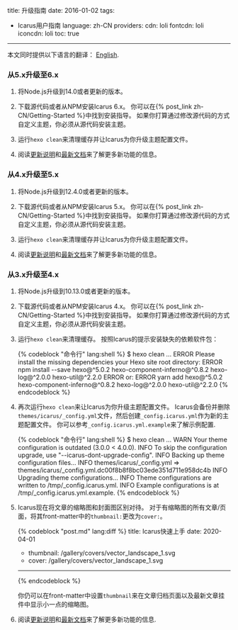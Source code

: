 title: 升级指南
date: 2016-01-02
tags:
- Icarus用户指南
language: zh-CN
providers:
    cdn: loli
    fontcdn: loli
    iconcdn: loli
toc: true
---

<article class="message message-immersive is-primary">
<div class="message-body">
<i class="fas fa-globe-americas mr-2"></i>本文同时提供以下语言的翻译：
<a href="{% post_path en/Upgrade-Guide %}">English</a>.
</div>
</article>

<!-- more -->

### 从5.x升级至6.x

1. 将Node.js升级到14.0或者更新的版本。

2. 下载源代码或者从NPM安装Icarus 6.x。
   你可以在{% post_link zh-CN/Getting-Started %}中找到安装指导。
   如果你打算通过修改源代码的方式自定义主题，你必须从源代码安装主题。

3. 运行`hexo clean`来清理缓存并让Icarus为你升级主题配置文件。

4. 阅读[更新说明](https://github.com/ppoffice/hexo-theme-icarus/releases)和[最新文档](https://ppoffice.github.io/hexo-theme-icarus/categories/)来了解更多新功能的信息。

### 从4.x升级至5.x

1. 将Node.js升级到12.4.0或者更新的版本。

2. 下载源代码或者从NPM安装Icarus 5.x。
   你可以在{% post_link zh-CN/Getting-Started %}中找到安装指导。
   如果你打算通过修改源代码的方式自定义主题，你必须从源代码安装主题。

3. 运行`hexo clean`来清理缓存并让Icarus为你升级主题配置文件。

4. 阅读[更新说明](https://github.com/ppoffice/hexo-theme-icarus/releases)和[最新文档](https://ppoffice.github.io/hexo-theme-icarus/categories/)来了解更多新功能的信息。

### 从3.x升级至4.x

1. 将Node.js升级到10.13.0或者更新的版本。

2. 下载源代码或者从NPM安装Icarus 4.x。
   你可以在{% post_link zh-CN/Getting-Started %}中找到安装指导。
   如果你打算通过修改源代码的方式自定义主题，你必须从源代码安装主题。

3. 运行`hexo clean`来清理缓存。
   按照Icarus的提示安装缺失的依赖软件包：

   {% codeblock "命令行" lang:shell %}
   $ hexo clean
   ...
   ERROR Please install the missing dependencies your Hexo site root directory:
   ERROR npm install --save hexo@^5.0.2 hexo-component-inferno@^0.8.2 hexo-log@^2.0.0 hexo-util@^2.2.0
   ERROR or:
   ERROR yarn add hexo@^5.0.2 hexo-component-inferno@^0.8.2 hexo-log@^2.0.0 hexo-util@^2.2.0
   {% endcodeblock %}

4. 再次运行`hexo clean`来让Icarus为你升级主题配置文件。
   Icarus会备份并删除`themes/icarus/_config.yml`文件，然后创建`_config.icarus.yml`作为新的主题配置文件。
   你可以参考`_config.icarus.yml.example`来了解示例配置.

   {% codeblock "命令行" lang:shell %}
   $ hexo clean
   ...
   WARN  Your theme configuration is outdated (3.0.0 < 4.0.0).
   INFO  To skip the configuration upgrade, use "--icarus-dont-upgrade-config".
   INFO  Backing up theme configuration files...
   INFO  themes/icarus/_config.yml => themes/icarus/_config.yml.dc00f8b8f8bc03ede351d711e958dc4b
   INFO  Upgrading theme configurations...
   INFO  Theme configurations are written to /tmp/_config.icarus.yml.
   INFO  Example configurations is at /tmp/_config.icarus.yml.example.
   {% endcodeblock %}

5. Icarus现在将文章的缩略图和封面图区别对待。
   对于有缩略图的所有文章/页面，将其front-matter中的`thumbnail:`更改为`cover:`。

   {% codeblock "post.md" lang:diff %}
     title: Icarus快速上手
     date: 2020-04-01
   - thumbnail: /gallery/covers/vector_landscape_1.svg
   + cover: /gallery/covers/vector_landscape_1.svg
   ---
   {% endcodeblock %}

   你仍可以在front-matter中设置`thumbnail`来在文章归档页面以及最新文章挂件中显示小一点的缩略图。

6. 阅读[更新说明](https://github.com/ppoffice/hexo-theme-icarus/releases)和[最新文档](https://ppoffice.github.io/hexo-theme-icarus/categories/)来了解更多新功能的信息.
